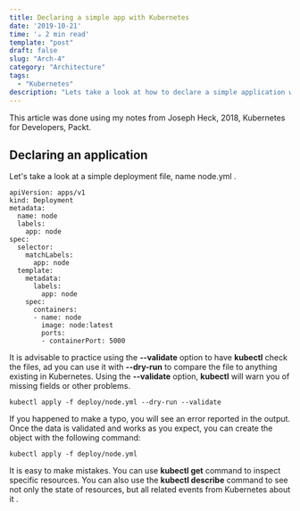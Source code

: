 ```yaml
---
title: Declaring a simple app with Kubernetes
date: '2019-10-21'
time: '☕️ 2 min read'
template: "post"
draft: false
slug: "Arch-4"
category: "Architecture"
tags:
  - "Kubernetes"
description: "Lets take a look at how to declare a simple application with Joseph Heck."
---
```


This article was done using my notes from Joseph Heck, 2018, Kubernetes for Developers, Packt.

## Declaring an application

Let's take a look at a simple deployment file, name node.yml .

```
apiVersion: apps/v1
kind: Deployment
metadata:
  name: node
  labels:
    app: node
spec:
  selector:
    matchLabels:
      app: node
  template:
    metadata:
      labels:
        app: node
    spec:
      containers:
      - name: node
        image: node:latest
        ports:
        - containerPort: 5000

```

It is advisable to practice using the **--validate** option to have **kubectl** check the files, ad you can use it with **--dry-run** to compare the file to anything existing in Kubernetes. Using the **--validate** option, **kubectl** will warn you of missing fields or other problems.

```
kubectl apply -f deploy/node.yml --dry-run --validate
```

If you happened to make a typo, you will see an error reported in the output. Once the data is validated and works as you expect, you can create the object with the following command:

```
kubectl apply -f deploy/node.yml
```

It is easy to make mistakes. You can use **kubectl get** command to inspect specific resources. You can also use the **kubectl describe** command to see not only the state of resources, but all related events from Kubernetes about it .
